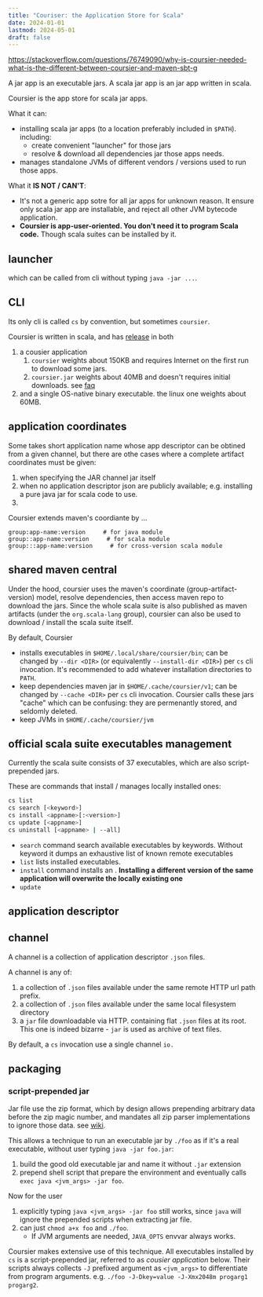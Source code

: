 ```yaml
---
title: "Couriser: the Application Store for Scala"
date: 2024-01-01
lastmod: 2024-05-01
draft: false
---
```


https://stackoverflow.com/questions/76749090/why-is-coursier-needed-what-is-the-different-between-coursier-and-maven-sbt-g


A jar app is an executable jars.
A scala jar app is an jar app written in scala.

Coursier is the app store for scala jar apps.

What it can:
- installing scala jar apps (to a location preferably included in `$PATH`). including:
  - create convenient "launcher" for those jars
  - resolve & download all dependencies jar those apps needs.
- manages standalone JVMs of different vendors / versions used to run those apps.

What it **IS NOT / CAN'T**:
- It's not a generic app sotre for all jar apps for unknown reason. It ensure only scala jar app are installable, and reject all other JVM bytecode application.
- **Coursier is app-user-oriented. You don't need it to program Scala code.** Though scala suites can be installed by it.

## launcher

 which can be called from cli without typing `java -jar ...`.

## CLI

Its only cli is called `cs` by convention, but sometimes `coursier`.

Coursier is written in scala, and has [release](https://github.com/coursier/launchers) in both 
1. a cousier application
   1. `coursier` weights about 150KB and requires Internet on the first run to download some jars.
   2. `coursier.jar` weights about 40MB and doesn't requires initial downloads. see [faq](https://get-coursier.io/docs/faq)
2. and a single OS-native binary executable. the linux one weights about 60MB.

## application coordinates

Some takes short application name whose app descriptor can be obtined from a given channel, but there are othe cases where a complete artifact coordinates must be given:
1. when specifying the JAR channel jar itself
2. when no application descriptor json are publicly available; e.g. installing a pure java jar for scala code to use.
3. 

Coursier extends maven's coordiante by ...

```
group:app-name:version     # for java module
group::app-name:version     # for scala module
group:::app-name:version     # for cross-version scala module

```

## shared maven central

Under the hood, coursier uses the maven's coordinate (group-artifact-version) model, resolve dependencies, then access maven repo to download the jars.  Since the whole scala suite is also published as maven artifacts (under the `org.scala-lang` group), coursier can also be used to download / install the scala suite itself.

By default, Coursier 
- installs executables in `$HOME/.local/share/coursier/bin`; can be changed by `--dir <DIR>` (or equivalently `--install-dir <DIR>`) per `cs` cli invocation. It's recommended to add whatever installation directories to `PATH`.
- keep dependencies maven jar in `$HOME/.cache/coursier/v1`; can be changed by `--cache <DIR>` per `cs` cli invocation. Coursier calls these jars "cache" which can be confusing: they are permenantly stored, and seldomly deleted.
- keep JVMs in `$HOME/.cache/coursier/jvm`

## official scala suite executables management

Currently the scala suite consists of 37 executables, which are also script-prepended jars.

These are commands that install / manages locally installed ones:

```sh
cs list
cs search [<keyword>]
cs install <appname>[:<version>]
cs update [<appname>]
cs uninstall [<appname> | --all]
```

- `search` command search available executables by keywords. Without keyword it dumps an exhaustive list of known remote executables
- `list` lists installed executables.
- `install` command installs an . **Installing a different version of the same application will overwrite the locally existing one**
- `update`

## application descriptor

## channel

A channel is a collection of application descriptor `.json` files. 

A channel is any of:
1. a collection of `.json` files available under the same remote HTTP url path prefix.
2. a collection of `.json` files available under the same local filesystem directory
3. a `jar` file downloadable via HTTP. containing flat `.json` files at its root. This one is indeed bizarre - `jar` is used as archive of text files.

By default, a `cs` invocation use a single channel `io.`


## packaging

### script-prepended jar

Jar file use the zip format, which by design allows prepending
arbitrary data before the zip magic number, and mandates all zip parser implementations to ignore those data. see [wiki](https://en.wikipedia.org/wiki/ZIP_(file_format)#Design).

This allows a technique to run an executable jar by `./foo` as if it's a real executable, without user typing `java -jar foo.jar`:

1. build the good old executable jar and name it without `.jar` extension
2. prepend shell script that prepare the environment and eventually calls `exec java <jvm_args> -jar foo`.

Now for the user
1. explicitly typing `java <jvm_args> -jar foo` still works, since `java` will ignore the prepended scripts when extracting jar file.
2. can just `chmod a+x foo` and `./foo`. 
    - If JVM arguments are needed, `JAVA_OPTS` envvar always works.

Coursier makes extensive use of this technique. All executables installed by `cs` is a script-prepended jar, referred to as *cousier application* below. Their scripts always collects `-J` prefixed argument as `<jvm_args>` to differentiate from program arguments. e.g. `./foo -J-Dkey=value -J-Xmx2048m progarg1 progarg2`.
